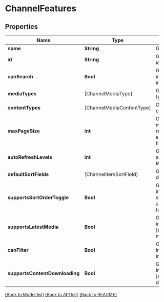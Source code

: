 # ChannelFeatures

## Properties
Name | Type | Description | Notes
------------ | ------------- | ------------- | -------------
**name** | **String** | Gets or sets the name. | [optional] 
**id** | **String** | Gets or sets the identifier. | [optional] 
**canSearch** | **Bool** | Gets or sets a value indicating whether this instance can search. | [optional] 
**mediaTypes** | [ChannelMediaType] | Gets or sets the media types. | [optional] 
**contentTypes** | [ChannelMediaContentType] | Gets or sets the content types. | [optional] 
**maxPageSize** | **Int** | Gets or sets the maximum number of records the channel allows retrieving at a time. | [optional] 
**autoRefreshLevels** | **Int** | Gets or sets the automatic refresh levels. | [optional] 
**defaultSortFields** | [ChannelItemSortField] | Gets or sets the default sort orders. | [optional] 
**supportsSortOrderToggle** | **Bool** | Gets or sets a value indicating whether a sort ascending/descending toggle is supported. | [optional] 
**supportsLatestMedia** | **Bool** | Gets or sets a value indicating whether [supports latest media]. | [optional] 
**canFilter** | **Bool** | Gets or sets a value indicating whether this instance can filter. | [optional] 
**supportsContentDownloading** | **Bool** | Gets or sets a value indicating whether [supports content downloading]. | [optional] 

[[Back to Model list]](../README.md#documentation-for-models) [[Back to API list]](../README.md#documentation-for-api-endpoints) [[Back to README]](../README.md)


